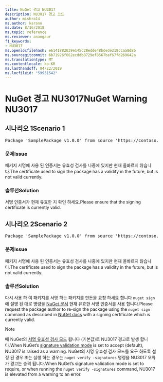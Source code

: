 ```yaml
---
title: NuGet 경고 NU3017
description: NU3017 경고 코드
author: mishra14
ms.author: karann
ms.date: 8/16/2018
ms.topic: reference
ms.reviewer: anangaur
f1_keywords:
- NU3017
ms.openlocfilehash: e6141882039e145c28edde48bdede218ccaa8d86
ms.sourcegitcommit: 6b71926f062ecddb8729ef8567baf67fd269642a
ms.translationtype: MT
ms.contentlocale: ko-KR
ms.lasthandoff: 04/22/2019
ms.locfileid: "59931542"
---
```

# <a name="nuget-warning-nu3017"></a><span data-ttu-id="dff6e-103">NuGet 경고 NU3017</span><span class="sxs-lookup"><span data-stu-id="dff6e-103">NuGet Warning NU3017</span></span>

## <a name="scenario-1"></a><span data-ttu-id="dff6e-104">시나리오 1</span><span class="sxs-lookup"><span data-stu-id="dff6e-104">Scenario 1</span></span>

<pre>Package 'SamplePackage v1.0.0' from source 'https://contoso.com/index.json': The signing certificate is not yet valid.</pre>

### <a name="issue"></a><span data-ttu-id="dff6e-105">문제</span><span class="sxs-lookup"><span data-stu-id="dff6e-105">Issue</span></span>

<span data-ttu-id="dff6e-106">패키지 서명에 사용 된 인증서는 유효성 검사를 나중에 있지만 현재 올바르지 않습니다.</span><span class="sxs-lookup"><span data-stu-id="dff6e-106">The certificate used to sign the package has a validity in the future, but is not valid currently.</span></span>


### <a name="solution"></a><span data-ttu-id="dff6e-107">솔루션</span><span class="sxs-lookup"><span data-stu-id="dff6e-107">Solution</span></span>

<span data-ttu-id="dff6e-108">서명 인증서가 현재 유효한 지 확인 하세요.</span><span class="sxs-lookup"><span data-stu-id="dff6e-108">Please ensure that the signing certificate is currently valid.</span></span>



## <a name="scenario-2"></a><span data-ttu-id="dff6e-109">시나리오 2</span><span class="sxs-lookup"><span data-stu-id="dff6e-109">Scenario 2</span></span>

<pre>Package 'SamplePackage v1.0.0' from source 'https://contoso.com/index.json': The primary signature's certificate is not yet valid.</pre>

### <a name="issue"></a><span data-ttu-id="dff6e-110">문제</span><span class="sxs-lookup"><span data-stu-id="dff6e-110">Issue</span></span>

<span data-ttu-id="dff6e-111">패키지 서명에 사용 된 인증서는 유효성 검사를 나중에 있지만 현재 올바르지 않습니다.</span><span class="sxs-lookup"><span data-stu-id="dff6e-111">The certificate used to sign the package has a validity in the future, but is not valid currently.</span></span>


### <a name="solution"></a><span data-ttu-id="dff6e-112">솔루션</span><span class="sxs-lookup"><span data-stu-id="dff6e-112">Solution</span></span>

<span data-ttu-id="dff6e-113">다시 사용 하 여 패키지를 서명 하는 패키지를 만든을 요청 하세요 합니다 `nuget sign` 에 설명 된 대로 명령을 [NuGet 문서](https://docs.microsoft.com/en-us/nuget/create-packages/sign-a-package) 현재 유효한 서명 인증서를 사용 합니다.</span><span class="sxs-lookup"><span data-stu-id="dff6e-113">Please request the package author to re-sign the package using the `nuget sign` command as described in [NuGet docs](https://docs.microsoft.com/en-us/nuget/create-packages/sign-a-package) with a signing certificate which is currently valid.</span></span>


> [!Note]
> <span data-ttu-id="dff6e-114">때 NuGet의 [서명 유효성 검사 모드](https://docs.microsoft.com/en-us/nuget/consume-packages/installing-signed-packages#configure-package-signature-requirements) 됩니다 (기본값)로 NU3017 경고로 발생 합니다.</span><span class="sxs-lookup"><span data-stu-id="dff6e-114">When NuGet’s [signature validation mode](https://docs.microsoft.com/en-us/nuget/consume-packages/installing-signed-packages#configure-package-signature-requirements) is set to accept (default), NU3017 is raised as a warning.</span></span> <span data-ttu-id="dff6e-115">NuGet의 서명 유효성 검사 모드를 요구 하도록 설정 된 경우 또는 실행 하는 경우는 `nuget verify -signatures` 명령을 NU3017 오류가 경고는 승격 됩니다.</span><span class="sxs-lookup"><span data-stu-id="dff6e-115">When NuGet’s signature validation mode is set to require, or when running the `nuget verify -signatures` command, NU3017 is elevated from a warning to an error.</span></span> 